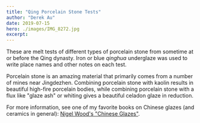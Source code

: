 ```yaml
---
title: "Qing Porcelain Stone Tests"
author: "Derek Au"
date: 2019-07-15
hero: ./images/IMG_8272.jpg
excerpt: 
---
```


These are melt tests of different types of porcelain stone from sometime at or before the Qing dynasty. Iron or blue _qinghua_ underglaze was used to write place names and other notes on each test.

Porcelain stone is an amazing material that primarily comes from a number of mines near Jingdezhen. Combining porcelain stone with kaolin results in beautiful high-fire porcelain bodies, while combining porcelain stone with a flux like "glaze ash" or whiting gives a beautiful celadon glaze in reduction.

For more information, see one of my favorite books on Chinese glazes (and ceramics in general): [Nigel Wood's "Chinese Glazes"](https://books.google.com/books/about/Chinese_Glazes.html?id=0VCoPwAACAAJ).
